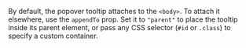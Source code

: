 By default, the popover tooltip attaches to the `<body>`. To attach it elsewhere, use the `appendTo` prop. Set it to `"parent"` to place the tooltip inside its parent element, or pass any CSS selector (`#id` or `.class`) to specify a custom container.
